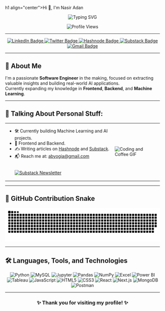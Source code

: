 h1 align="center">Hi 👋, 
  I'm Nasir Adan</h1>

<p align="center">
  <img src="https://readme-typing-svg.demolab.com?font=JetBrains+Mono&size=24&pause=1000&color=00C2CB&vCenter=true&width=600&lines=Data+Science+and+Artificial+Intelligence...;Turning+Data+Into+Decisions.;Building+AI+Solutions+One+Model+at+a+Time.;Chasing+Insights%2C+Not+Just+Numbers.;Learning%2C+Improving%2C+Creating+%F0%9F%9A%80" alt="Typing SVG" />
</p>

<p align="center">
  <img src="https://komarev.com/ghpvc/?username=yourgithubusername&label=Profile%20Views&color=0e75b6&style=flat" alt="Profile Views" />
</p>

---

<p align="center">
  <a href="https://linkedin.com/in/abdullahi-bashir-74256b2b5" target="_blank">
    <img src="https://img.shields.io/badge/LinkedIn-0A66C2?style=for-the-badge&logo=linkedin&logoColor=white" alt="LinkedIn Badge" />
  </a>
  <a href="https://twitter.com/yourusername" target="_blank">
    <img src="https://img.shields.io/badge/Twitter-1DA1F2?style=for-the-badge&logo=twitter&logoColor=white" alt="Twitter Badge" />
  </a>
  <a href="https://hashnode.com/@yourhashnode" target="_blank">
    <img src="https://img.shields.io/badge/Hashnode-2962FF?style=for-the-badge&logo=hashnode&logoColor=white" alt="Hashnode Badge" />
  </a>
  <a href="https://yournewsletter.substack.com" target="_blank">
    <img src="https://img.shields.io/badge/Substack-FF6719?style=for-the-badge&logo=substack&logoColor=white" alt="Substack Badge" />
  </a>
  <a href="mailto:your.email@example.com" target="_blank">
    <img src="https://img.shields.io/badge/Gmail-D14836?style=for-the-badge&logo=gmail&logoColor=white" alt="Gmail Badge" />
  </a>
</p>

---

## 🙌 About Me

I'm a passionate **Software Engineer** in the making, focused on extracting valuable insights and building real-world AI applications.  
Currently expanding my knowledge in **Frontend**, **Backend**, and **Machine Learning**.

---

## 🧠 Talking About Personal Stuff:

<table>
<tr>
<td>

<ul>
  <li>🛠️ Currently building Machine Learning and AI projects.</li>
  <li>🚀 Frontend and Backend.</li>
  <li>✍️ Writing articles on <a href="https://hashnode.com/@yourhashnode" target="_blank">Hashnode</a> and <a href="https://yournewsletter.substack.com" target="_blank">Substack</a>.</li>
  <li>📬 Reach me at: <a href="mailto:abyogia@gmail.com">abyogia@gmail.com</a></li>
  <br>
  <p align="left">
  <a href="https://yournewsletter.substack.com" target="_blank">
    <img src="https://img.shields.io/badge/Checkout%20My%20Weekly%20Newsletter-FF6719?style=for-the-badge&logo=substack&logoColor=white" alt="Substack Newsletter" />
  </a>
  </p>
</ul>

</td>
<td>

<img src="https://media.giphy.com/media/qgQUggAC3Pfv687qPC/giphy.gif" width="250" alt="Coding and Coffee GIF" />

</td>
</tr>
</table>

---



## 🐍 GitHub Contribution Snake

<p align="center">
  <img src="https://raw.githubusercontent.com/Platane/Platane/output/github-contribution-grid-snake.svg" alt="GitHub Contribution Snake" />
</p>

---

## 🛠️ Languages, Tools, and Technologies

<p align="center">
  <img src="https://cdn.jsdelivr.net/gh/devicons/devicon/icons/python/python-original.svg" width="50" alt="Python" />
  <img src="https://cdn.jsdelivr.net/gh/devicons/devicon/icons/mysql/mysql-original.svg" width="50" alt="MySQL" />
  <img src="https://cdn.jsdelivr.net/gh/devicons/devicon/icons/jupyter/jupyter-original.svg" width="50" alt="Jupyter" />
  <img src="https://cdn.jsdelivr.net/gh/devicons/devicon/icons/pandas/pandas-original.svg" width="50" alt="Pandas" />
  <img src="https://cdn.jsdelivr.net/gh/devicons/devicon/icons/numpy/numpy-original.svg" width="50" alt="NumPy" />
  <img src="https://img.icons8.com/color/48/microsoft-excel-2019--v1.png" width="50" alt="Excel" />
  <img src="https://img.icons8.com/color/48/power-bi.png" width="50" alt="Power BI" />
  <img src="https://img.icons8.com/ios/50/4a90e2/tableau-software.png" width="50" alt="Tableau" />
  <img src="https://cdn.jsdelivr.net/gh/devicons/devicon/icons/javascript/javascript-original.svg" width="50" alt="JavaScript" />
  <img src="https://cdn.jsdelivr.net/gh/devicons/devicon/icons/html5/html5-original.svg" width="50" alt="HTML5" />
  <img src="https://cdn.jsdelivr.net/gh/devicons/devicon/icons/css3/css3-original.svg" width="50" alt="CSS3" />
  <img src="https://cdn.jsdelivr.net/gh/devicons/devicon/icons/react/react-original.svg" width="50" alt="React" />
  <img src="https://cdn.jsdelivr.net/gh/devicons/devicon/icons/nextjs/nextjs-original.svg" width="50" alt="Next.js" />
  <img src="https://cdn.jsdelivr.net/gh/devicons/devicon/icons/mongodb/mongodb-original.svg" width="50" alt="MongoDB" />
  <img src="https://cdn.jsdelivr.net/gh/devicons/devicon/icons/postman/postman-original.svg" width="50" alt="Postman" />
</p>

---

<div align="center">
  <h3>✨ Thank you for visiting my profile! ✨</h3>
</div>

<!--
**nasir309/nasir309** is a ✨ _special_ ✨ repository because its `README.md` (this file) appears on your GitHub profile.

Here are some ideas to get you started:

- 🔭 I’m currently working on ...
- 🌱 I’m currently learning ...
- 👯 I’m looking to collaborate on ...
- 🤔 I’m looking for help with ...
- 💬 Ask me about ...
- 📫 How to reach me: ...
- 😄 Pronouns: ...
- ⚡ Fun fact: ...
-->
